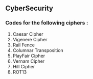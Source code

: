 ## CyberSecurity

### Codes for the following ciphers :
1. Caesar Cipher
2. Vigenere Cipher
3. Rail Fence
4. Columnar Transposition
5. PlayFair Cipher
6. Vernam Cipher
7. Hill Cipher
8. ROT13
